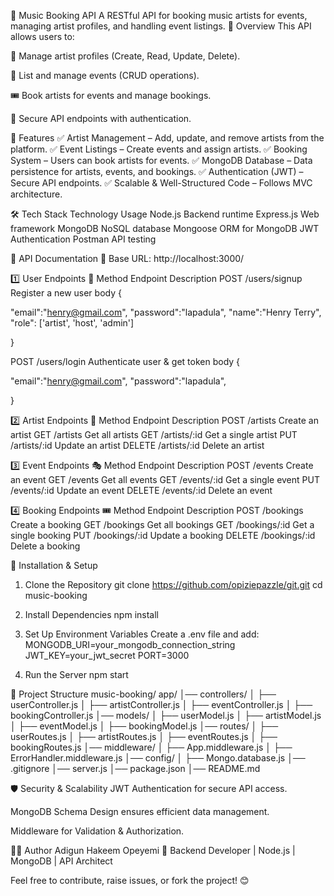 🎵 Music Booking API
A RESTful API for booking music artists for events, managing artist profiles, and handling event listings.
🚀 Overview
This API allows users to:

📌 Manage artist profiles (Create, Read, Update, Delete).

🎤 List and manage events (CRUD operations).

🎟️ Book artists for events and manage bookings.

🔐 Secure API endpoints with authentication.

📂 Features
✅ Artist Management – Add, update, and remove artists from the platform.
✅ Event Listings – Create events and assign artists.
✅ Booking System – Users can book artists for events.
✅ MongoDB Database – Data persistence for artists, events, and bookings.
✅ Authentication (JWT) – Secure API endpoints.
✅ Scalable & Well-Structured Code – Follows MVC architecture.

🛠️ Tech Stack
Technology	Usage
Node.js	Backend runtime
Express.js	Web framework
MongoDB	NoSQL database
Mongoose	ORM for MongoDB
JWT	Authentication
Postman	API testing


📜 API Documentation
📌 Base URL: http://localhost:3000/


1️⃣ User Endpoints 👤
Method	Endpoint	Description
POST	/users/signup	Register a new user
body
{

"email":"henry@gmail.com",
"password":"lapadula",
"name":"Henry Terry",
"role": ['artist', 'host', 'admin']

}


POST	/users/login	Authenticate user & get token
body
{

"email":"henry@gmail.com",
"password":"lapadula",

}



2️⃣ Artist Endpoints 🎤
Method	Endpoint	Description
POST	/artists	Create an artist
GET	/artists	Get all artists
GET	/artists/:id	Get a single artist
PUT	/artists/:id	Update an artist
DELETE	/artists/:id	Delete an artist


3️⃣ Event Endpoints 🎭
Method	Endpoint	Description
POST	/events	Create an event
GET	/events	Get all events
GET	/events/:id	Get a single event
PUT	/events/:id	Update an event
DELETE	/events/:id	Delete an event


4️⃣ Booking Endpoints 🎟️
Method	Endpoint	Description
POST	/bookings	Create a booking
GET	/bookings	Get all bookings
GET	/bookings/:id	Get a single booking
PUT	/bookings/:id	Update a booking
DELETE	/bookings/:id	Delete a booking


🔧 Installation & Setup
1. Clone the Repository
git clone https://github.com/opiziepazzle/git.git
cd music-booking


2. Install Dependencies
npm install


3. Set Up Environment Variables
Create a .env file and add:
MONGODB_URI=your_mongodb_connection_string
JWT_KEY=your_jwt_secret
PORT=3000


4. Run the Server
npm start


📌 Project Structure
music-booking/
app/
│── controllers/
│   ├── userController.js
│   ├── artistController.js
│   ├── eventController.js
│   ├── bookingController.js
│── models/
│   ├── userModel.js
│   ├── artistModel.js
│   ├── eventModel.js
│   ├── bookingModel.js
│── routes/
│   ├── userRoutes.js
│   ├── artistRoutes.js
│   ├── eventRoutes.js
│   ├── bookingRoutes.js
│── middleware/
│   ├── App.middleware.js
│   ├── ErrorHandler.middleware.js
│── config/
│   ├── Mongo.database.js
│── .gitignore
│── server.js
│── package.json
│── README.md




🛡️ Security & Scalability
JWT Authentication for secure API access.

MongoDB Schema Design ensures efficient data management.

Middleware for Validation & Authorization.


👨‍💻 Author
Adigun Hakeem Opeyemi
🚀 Backend Developer | Node.js | MongoDB | API Architect

Feel free to contribute, raise issues, or fork the project! 😊